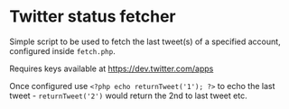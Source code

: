 Twitter status fetcher
=============================
Simple script to be used to fetch the last tweet(s) of a specified account, configured inside `fetch.php`.

Requires keys available at https://dev.twitter.com/apps

Once configured use `<?php echo returnTweet('1'); ?>` to echo the last tweet - `returnTweet('2')` would return the 2nd to last tweet etc.
